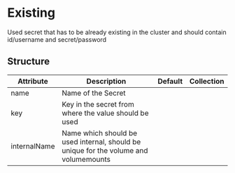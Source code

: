 # Existing 
 

 Used secret that has to be already existing in the cluster and should contain id/username and secret/password


## Structure 
 

| Attribute    | Description                                                                           | Default | Collection  |
| ------------ | ------------------------------------------------------------------------------------- | ------- | ----------  |
| name         | Name of the Secret                                                                    |         |             |
| key          | Key in the secret from where the value should be used                                 |         |             |
| internalName | Name which should be used internal, should be unique for the volume and volumemounts  |         |             |
